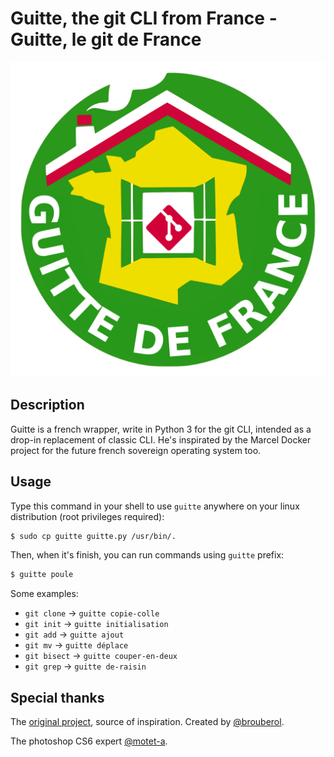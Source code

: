 # Guitte, the git CLI from France - Guitte, le git de France

![logo](https://raw.githubusercontent.com/pichar-v/guitte/master/guitte_de_france.svg)

## Description

Guitte is a french wrapper, write in Python 3 for the git CLI, intended as a drop-in replacement of classic CLI.
He's inspirated by the Marcel Docker project for the future french sovereign operating system too.

## Usage

Type this command in your shell to use `guitte` anywhere on your linux distribution (root privileges required):

```bash
$ sudo cp guitte guitte.py /usr/bin/.
```

Then, when it's finish, you can run commands using `guitte` prefix:

```bash
$ guitte poule
```

Some examples:

* `git clone` → `guitte copie-colle`
* `git init` → `guitte initialisation`
* `git add` → `guitte ajout`
* `git mv` → `guitte déplace`
* `git bisect` → `guitte couper-en-deux`
* `git grep` → `guitte de-raisin`

## Special thanks

The [original project](https://github.com/brouberol/marcel/), source of inspiration. Created by [@brouberol](https://github.com/brouberol).

The photoshop CS6 expert [@motet-a](https://github.com/motet-a).

